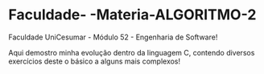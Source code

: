 # Faculdade- -Materia-ALGORITMO-2

Faculdade UniCesumar - Módulo 52 - Engenharia de Software!

Aqui demostro minha evolução dentro da linguagem C, contendo diversos exercícios deste o básico a alguns mais complexos!
